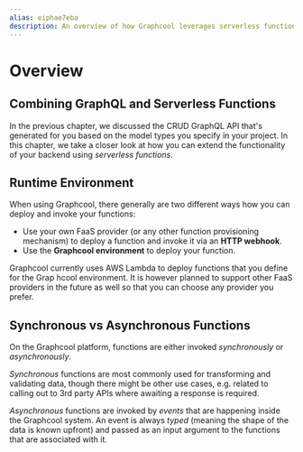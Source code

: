 ```yaml
---
alias: eiphae7eba 
description: An overview of how Graphcool leverages serverless functions.
---
```


# Overview

## Combining GraphQL and Serverless Functions

In the previous chapter, we discussed the CRUD GraphQL API that's generated for you based on the model types you specify in your project. In this chapter, we take a closer look at how you can extend the functionality of your backend using *serverless functions*. 

## Runtime Environment

When using Graphcool, there generally are two different ways how you can deploy and invoke your functions:

- Use your own FaaS provider (or any other function provisioning mechanism) to deploy a function and invoke it via an **HTTP webhook**.
- Use the **Graphcool environment** to deploy your function.

Graphcool currently uses AWS Lambda to deploy functions that you define for the Grap hcool environment. It is however planned to support other FaaS providers in the future as well so that you can choose any provider you prefer.


## Synchronous vs Asynchronous Functions

On the Graphcool platform, functions are either invoked _synchronously_ or _asynchronously_.

_Synchronous_ functions are most commonly used for transforming and validating data, though there might be other use cases, e.g. related to calling out to 3rd party APIs where awaiting a response is required.  

_Asynchronous_ functions are invoked by _events_ that are happening inside the Graphcool system. An event is always _typed_ (meaning the shape of the data is known upfront) and passed as an input argument to the functions that are associated with it.